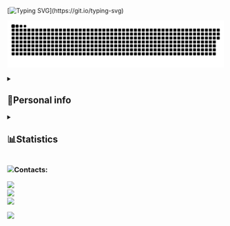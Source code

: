 
[![Typing SVG](https://readme-typing-svg.herokuapp.com/?lines=Hello,+I'm+Alex+Shopiak+👽;3rd+year+student;Node.js+developer!;)](https://git.io/typing-svg)

<p>
 <img width="600" src="assets/github-snake.svg" alt="snake"/>
</p>

<details align="left"> 
  <summary><h2><b>👦Personal info</b></h2></summary>
  <p>
   <code>🎓 Student: KPI </code>
   <code>👷 Speciality: Software engineer / Backend</code><br>
   <!---<code>💡 <a href="https://github.com/AlexShopiak/AlexShopiak/blob/main/SKILLS.md">Skills</a></code>
   <code>🧻 <a href="https://github.com/AlexShopiak/AlexShopiak/blob/main/PROJECTS.md">Projects</a></code>
   <code>📢 <a href="https://github.com/AlexShopiak/AlexShopiak/blob/main/TALKS.md">Public talks</a></code>
   <code>👀 <a href="https://github.com/AlexShopiak/AlexShopiak/blob/main/CONTRIBUTION.md">Open-source contribution</a></code><br>-->
   <code>🧑‍💻 Languages: JS</code>
   <code>📦 Tech stack: Node.js</code>
   <!---<code>📈 <a href="https://github.com/AlexShopiak/AlexShopiak/blob/main/RATES.md">Rates</a></code><br>-->
   <code>💬 <a href="https://telegram.me/alex_shopiak">Telegram</a></code>
   <code>💌 <a href="https://www.instagram.com/alex_shopiak/">Instagram</a></code>
   <code>📫 <a href="mailto:alshop2004@gmail.com">Gmail</a></code> <br>
  </p>
</details>

<details align="left">
  <summary><h2><b>📊Statistics</b></h2></summary>
   <p>
     <img alt="codeSTACKr's GitHub Stats" src="https://github-readme-stats.vercel.app/api/top-langs/?username=alexshopiak&theme=dark" />  
   <!---<br>
     <img alt="codeSTACKr's GitHub Stats" src="https://github-readme-stats.vercel.app/api?username=AlexShopiak&theme=dark" />
   <br>
     <img src="https://metrics.lecoq.io/AlexShopiak" />
   <br>-->
  </p>
</details>

<div>
  <img align="left" src="https://github-readme-stats.vercel.app/api/top-langs/?username=AlexShopiak&theme=dark&layout=compact&langs_count=12" />
  <div>
    <h3>Contacts:</h3>
    <a href="https://t.me/Ts4ryk"><img src="https://img.shields.io/badge/-Telegram-090909?style=for-the-badge&logo=telegram&logoColor=27A0D9" /></a><br>
    <a href="https://instagram.com/tsar._.ik"><img src="https://img.shields.io/badge/-Instagram-090909?style=for-the-badge&logo=instagram&logoColor=B4068E" /></a><br>
    <a href="mailto:tsaryk2004@gmail.com"><img src="https://img.shields.io/badge/-Gmail-090909?style=for-the-badge&logo=Gmail&logoColor=FF0000" /></a>
  </div>
</div>

![](https://komarev.com/ghpvc/?username=your-github-AlexShopiak&color=blue) 
